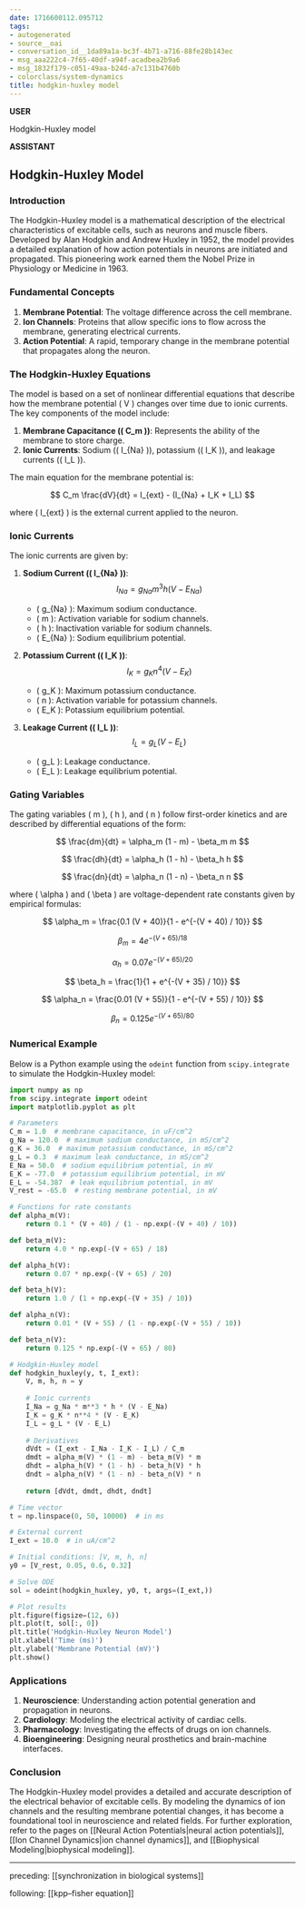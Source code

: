 ```yaml
---
date: 1716600112.095712
tags:
- autogenerated
- source__oai
- conversation_id__1da89a1a-bc3f-4b71-a716-88fe28b143ec
- msg_aaa222c4-7f65-40df-a94f-acadbea2b9a6
- msg_1832f179-c051-49aa-b24d-a7c131b4760b
- colorclass/system-dynamics
title: hodgkin-huxley model
---
```


**USER**

Hodgkin-Huxley model


**ASSISTANT**

## Hodgkin-Huxley Model

### Introduction

The Hodgkin-Huxley model is a mathematical description of the electrical characteristics of excitable cells, such as neurons and muscle fibers. Developed by Alan Hodgkin and Andrew Huxley in 1952, the model provides a detailed explanation of how action potentials in neurons are initiated and propagated. This pioneering work earned them the Nobel Prize in Physiology or Medicine in 1963.

### Fundamental Concepts

1. **Membrane Potential**: The voltage difference across the cell membrane.
2. **Ion Channels**: Proteins that allow specific ions to flow across the membrane, generating electrical currents.
3. **Action Potential**: A rapid, temporary change in the membrane potential that propagates along the neuron.

### The Hodgkin-Huxley Equations

The model is based on a set of nonlinear differential equations that describe how the membrane potential \( V \) changes over time due to ionic currents. The key components of the model include:

1. **Membrane Capacitance (\( C_m \))**: Represents the ability of the membrane to store charge.
2. **Ionic Currents**: Sodium (\( I_{Na} \)), potassium (\( I_K \)), and leakage currents (\( I_L \)).

The main equation for the membrane potential is:

$$
C_m \frac{dV}{dt} = I_{ext} - (I_{Na} + I_K + I_L)
$$

where \( I_{ext} \) is the external current applied to the neuron.

### Ionic Currents

The ionic currents are given by:

1. **Sodium Current (\( I_{Na} \))**:
   $$
   I_{Na} = g_{Na} m^3 h (V - E_{Na})
   $$
   - \( g_{Na} \): Maximum sodium conductance.
   - \( m \): Activation variable for sodium channels.
   - \( h \): Inactivation variable for sodium channels.
   - \( E_{Na} \): Sodium equilibrium potential.

2. **Potassium Current (\( I_K \))**:
   $$
   I_K = g_K n^4 (V - E_K)
   $$
   - \( g_K \): Maximum potassium conductance.
   - \( n \): Activation variable for potassium channels.
   - \( E_K \): Potassium equilibrium potential.

3. **Leakage Current (\( I_L \))**:
   $$
   I_L = g_L (V - E_L)
   $$
   - \( g_L \): Leakage conductance.
   - \( E_L \): Leakage equilibrium potential.

### Gating Variables

The gating variables \( m \), \( h \), and \( n \) follow first-order kinetics and are described by differential equations of the form:

$$
\frac{dm}{dt} = \alpha_m (1 - m) - \beta_m m
$$

$$
\frac{dh}{dt} = \alpha_h (1 - h) - \beta_h h
$$

$$
\frac{dn}{dt} = \alpha_n (1 - n) - \beta_n n
$$

where \( \alpha \) and \( \beta \) are voltage-dependent rate constants given by empirical formulas:

$$
\alpha_m = \frac{0.1 (V + 40)}{1 - e^{-(V + 40) / 10}}
$$

$$
\beta_m = 4 e^{-(V + 65) / 18}
$$

$$
\alpha_h = 0.07 e^{-(V + 65) / 20}
$$

$$
\beta_h = \frac{1}{1 + e^{-(V + 35) / 10}}
$$

$$
\alpha_n = \frac{0.01 (V + 55)}{1 - e^{-(V + 55) / 10}}
$$

$$
\beta_n = 0.125 e^{-(V + 65) / 80}
$$

### Numerical Example

Below is a Python example using the `odeint` function from `scipy.integrate` to simulate the Hodgkin-Huxley model:

```python
import numpy as np
from scipy.integrate import odeint
import matplotlib.pyplot as plt

# Parameters
C_m = 1.0  # membrane capacitance, in uF/cm^2
g_Na = 120.0  # maximum sodium conductance, in mS/cm^2
g_K = 36.0  # maximum potassium conductance, in mS/cm^2
g_L = 0.3  # maximum leak conductance, in mS/cm^2
E_Na = 50.0  # sodium equilibrium potential, in mV
E_K = -77.0  # potassium equilibrium potential, in mV
E_L = -54.387  # leak equilibrium potential, in mV
V_rest = -65.0  # resting membrane potential, in mV

# Functions for rate constants
def alpha_m(V):
    return 0.1 * (V + 40) / (1 - np.exp(-(V + 40) / 10))

def beta_m(V):
    return 4.0 * np.exp(-(V + 65) / 18)

def alpha_h(V):
    return 0.07 * np.exp(-(V + 65) / 20)

def beta_h(V):
    return 1.0 / (1 + np.exp(-(V + 35) / 10))

def alpha_n(V):
    return 0.01 * (V + 55) / (1 - np.exp(-(V + 55) / 10))

def beta_n(V):
    return 0.125 * np.exp(-(V + 65) / 80)

# Hodgkin-Huxley model
def hodgkin_huxley(y, t, I_ext):
    V, m, h, n = y
    
    # Ionic currents
    I_Na = g_Na * m**3 * h * (V - E_Na)
    I_K = g_K * n**4 * (V - E_K)
    I_L = g_L * (V - E_L)
    
    # Derivatives
    dVdt = (I_ext - I_Na - I_K - I_L) / C_m
    dmdt = alpha_m(V) * (1 - m) - beta_m(V) * m
    dhdt = alpha_h(V) * (1 - h) - beta_h(V) * h
    dndt = alpha_n(V) * (1 - n) - beta_n(V) * n
    
    return [dVdt, dmdt, dhdt, dndt]

# Time vector
t = np.linspace(0, 50, 10000)  # in ms

# External current
I_ext = 10.0  # in uA/cm^2

# Initial conditions: [V, m, h, n]
y0 = [V_rest, 0.05, 0.6, 0.32]

# Solve ODE
sol = odeint(hodgkin_huxley, y0, t, args=(I_ext,))

# Plot results
plt.figure(figsize=(12, 6))
plt.plot(t, sol[:, 0])
plt.title('Hodgkin-Huxley Neuron Model')
plt.xlabel('Time (ms)')
plt.ylabel('Membrane Potential (mV)')
plt.show()
```

### Applications

1. **Neuroscience**: Understanding action potential generation and propagation in neurons.
2. **Cardiology**: Modeling the electrical activity of cardiac cells.
3. **Pharmacology**: Investigating the effects of drugs on ion channels.
4. **Bioengineering**: Designing neural prosthetics and brain-machine interfaces.

### Conclusion

The Hodgkin-Huxley model provides a detailed and accurate description of the electrical behavior of excitable cells. By modeling the dynamics of ion channels and the resulting membrane potential changes, it has become a foundational tool in neuroscience and related fields. For further exploration, refer to the pages on [[Neural Action Potentials|neural action potentials]], [[Ion Channel Dynamics|ion channel dynamics]], and [[Biophysical Modeling|biophysical modeling]].


---

preceding: [[synchronization in biological systems]]  


following: [[kpp–fisher equation]]